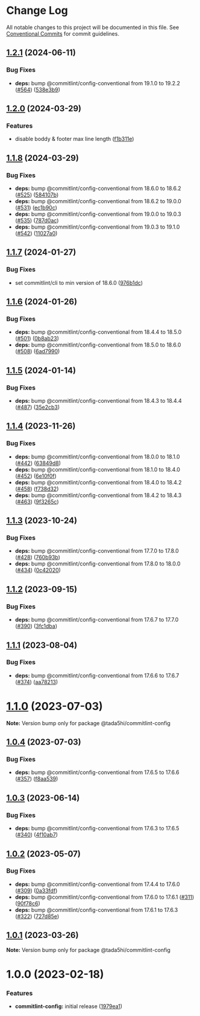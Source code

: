 # Change Log

All notable changes to this project will be documented in this file.
See [Conventional Commits](https://conventionalcommits.org) for commit guidelines.

## [1.2.1](https://github.com/tada5hi/javascript/compare/commitlint-config-v1.2.0...commitlint-config-v1.2.1) (2024-06-11)


### Bug Fixes

* **deps:** bump @commitlint/config-conventional from 19.1.0 to 19.2.2 ([#564](https://github.com/tada5hi/javascript/issues/564)) ([538e3b9](https://github.com/tada5hi/javascript/commit/538e3b91392d6a909ef74caa1420a118d022ad76))

## [1.2.0](https://github.com/tada5hi/javascript/compare/commitlint-config-v1.1.8...commitlint-config-v1.2.0) (2024-03-29)


### Features

* disable boddy & footer max line length ([f1b311e](https://github.com/tada5hi/javascript/commit/f1b311e08259165a835a3fae02f316befa879450))

## [1.1.8](https://github.com/tada5hi/javascript/compare/commitlint-config-v1.1.7...commitlint-config-v1.1.8) (2024-03-29)


### Bug Fixes

* **deps:** bump @commitlint/config-conventional from 18.6.0 to 18.6.2 ([#525](https://github.com/tada5hi/javascript/issues/525)) ([584107b](https://github.com/tada5hi/javascript/commit/584107b05ea000d45d180b41b845d95d25130171))
* **deps:** bump @commitlint/config-conventional from 18.6.2 to 19.0.0 ([#531](https://github.com/tada5hi/javascript/issues/531)) ([ec1b90c](https://github.com/tada5hi/javascript/commit/ec1b90cc3e6f576d7e66d2d5cd276e1360dcb3dc))
* **deps:** bump @commitlint/config-conventional from 19.0.0 to 19.0.3 ([#535](https://github.com/tada5hi/javascript/issues/535)) ([787d0ac](https://github.com/tada5hi/javascript/commit/787d0ac656cd91e9a3728f16787094b7d4b0830c))
* **deps:** bump @commitlint/config-conventional from 19.0.3 to 19.1.0 ([#542](https://github.com/tada5hi/javascript/issues/542)) ([11027a0](https://github.com/tada5hi/javascript/commit/11027a0a0f4ef1baa7d2c296fc7d58ab7a00cd2d))

## [1.1.7](https://github.com/tada5hi/javascript/compare/commitlint-config-v1.1.6...commitlint-config-v1.1.7) (2024-01-27)


### Bug Fixes

* set commitlint/cli to min version of 18.6.0 ([976b1dc](https://github.com/tada5hi/javascript/commit/976b1dc2633b5db26747c391958a0f489fa36514))

## [1.1.6](https://github.com/tada5hi/javascript/compare/commitlint-config-v1.1.5...commitlint-config-v1.1.6) (2024-01-26)


### Bug Fixes

* **deps:** bump @commitlint/config-conventional from 18.4.4 to 18.5.0 ([#501](https://github.com/tada5hi/javascript/issues/501)) ([0b8ab23](https://github.com/tada5hi/javascript/commit/0b8ab23042c8d2b48a9b04bd90e0ac2bf9ae0e9e))
* **deps:** bump @commitlint/config-conventional from 18.5.0 to 18.6.0 ([#508](https://github.com/tada5hi/javascript/issues/508)) ([6ad7990](https://github.com/tada5hi/javascript/commit/6ad7990bd7745772540e4fd5274e33b7a32c7126))

## [1.1.5](https://github.com/tada5hi/javascript/compare/commitlint-config-v1.1.4...commitlint-config-v1.1.5) (2024-01-14)


### Bug Fixes

* **deps:** bump @commitlint/config-conventional from 18.4.3 to 18.4.4 ([#487](https://github.com/tada5hi/javascript/issues/487)) ([35e2cb3](https://github.com/tada5hi/javascript/commit/35e2cb39d5e4a54e230a6fe2d6de0c017a4e54fd))

## [1.1.4](https://github.com/tada5hi/javascript/compare/@tada5hi/commitlint-config@1.1.3...@tada5hi/commitlint-config@1.1.4) (2023-11-26)


### Bug Fixes

* **deps:** bump @commitlint/config-conventional from 18.0.0 to 18.1.0 ([#442](https://github.com/tada5hi/javascript/issues/442)) ([63849d8](https://github.com/tada5hi/javascript/commit/63849d890595a300bccf410ad0c2012d99eeac9f))
* **deps:** bump @commitlint/config-conventional from 18.1.0 to 18.4.0 ([#452](https://github.com/tada5hi/javascript/issues/452)) ([6e10f0f](https://github.com/tada5hi/javascript/commit/6e10f0f00640f712a93aee9e7a1590f83fe38248))
* **deps:** bump @commitlint/config-conventional from 18.4.0 to 18.4.2 ([#458](https://github.com/tada5hi/javascript/issues/458)) ([f738d32](https://github.com/tada5hi/javascript/commit/f738d32c6eb0bb850024699bebccbbab757aae32))
* **deps:** bump @commitlint/config-conventional from 18.4.2 to 18.4.3 ([#463](https://github.com/tada5hi/javascript/issues/463)) ([9f3265c](https://github.com/tada5hi/javascript/commit/9f3265c888c8e4f45ecd76adb9fce5578bd36523))





## [1.1.3](https://github.com/tada5hi/javascript/compare/@tada5hi/commitlint-config@1.1.2...@tada5hi/commitlint-config@1.1.3) (2023-10-24)


### Bug Fixes

* **deps:** bump @commitlint/config-conventional from 17.7.0 to 17.8.0 ([#428](https://github.com/tada5hi/javascript/issues/428)) ([760b93b](https://github.com/tada5hi/javascript/commit/760b93bccdfb1fa0f5261f1fca393d5cfee4b22e))
* **deps:** bump @commitlint/config-conventional from 17.8.0 to 18.0.0 ([#434](https://github.com/tada5hi/javascript/issues/434)) ([0c42020](https://github.com/tada5hi/javascript/commit/0c42020529d9c4a02b35ed257a4707da473072e8))





## [1.1.2](https://github.com/tada5hi/javascript/compare/@tada5hi/commitlint-config@1.1.1...@tada5hi/commitlint-config@1.1.2) (2023-09-15)


### Bug Fixes

* **deps:** bump @commitlint/config-conventional from 17.6.7 to 17.7.0 ([#390](https://github.com/tada5hi/javascript/issues/390)) ([3fc1dba](https://github.com/tada5hi/javascript/commit/3fc1dba23a2dc93d27bbce61740bd881985793ca))





## [1.1.1](https://github.com/tada5hi/javascript/compare/@tada5hi/commitlint-config@1.1.0...@tada5hi/commitlint-config@1.1.1) (2023-08-04)


### Bug Fixes

* **deps:** bump @commitlint/config-conventional from 17.6.6 to 17.6.7 ([#374](https://github.com/tada5hi/javascript/issues/374)) ([aa78213](https://github.com/tada5hi/javascript/commit/aa782134efebc66958dc6cb6bb8e6fd60d4799c6))





# [1.1.0](https://github.com/tada5hi/javascript/compare/@tada5hi/commitlint-config@1.0.4...@tada5hi/commitlint-config@1.1.0) (2023-07-03)

**Note:** Version bump only for package @tada5hi/commitlint-config





## [1.0.4](https://github.com/tada5hi/javascript/compare/@tada5hi/commitlint-config@1.0.3...@tada5hi/commitlint-config@1.0.4) (2023-07-03)


### Bug Fixes

* **deps:** bump @commitlint/config-conventional from 17.6.5 to 17.6.6 ([#357](https://github.com/tada5hi/javascript/issues/357)) ([f8aa539](https://github.com/tada5hi/javascript/commit/f8aa539111293340c349f49aa5cb067d15a3d906))





## [1.0.3](https://github.com/tada5hi/javascript/compare/@tada5hi/commitlint-config@1.0.2...@tada5hi/commitlint-config@1.0.3) (2023-06-14)


### Bug Fixes

* **deps:** bump @commitlint/config-conventional from 17.6.3 to 17.6.5 ([#340](https://github.com/tada5hi/javascript/issues/340)) ([4f10ab7](https://github.com/tada5hi/javascript/commit/4f10ab7ea550244506ad457a81fd5431151d20e1))





## [1.0.2](https://github.com/tada5hi/javascript/compare/@tada5hi/commitlint-config@1.0.1...@tada5hi/commitlint-config@1.0.2) (2023-05-07)


### Bug Fixes

* **deps:** bump @commitlint/config-conventional from 17.4.4 to 17.6.0 ([#309](https://github.com/tada5hi/javascript/issues/309)) ([0a33fdf](https://github.com/tada5hi/javascript/commit/0a33fdf8c43888e1686e3801102ab51e1b72efa7))
* **deps:** bump @commitlint/config-conventional from 17.6.0 to 17.6.1 ([#311](https://github.com/tada5hi/javascript/issues/311)) ([90f78c6](https://github.com/tada5hi/javascript/commit/90f78c6a8cf7127e481af50fa28b2a12d90210a2))
* **deps:** bump @commitlint/config-conventional from 17.6.1 to 17.6.3 ([#322](https://github.com/tada5hi/javascript/issues/322)) ([727d85e](https://github.com/tada5hi/javascript/commit/727d85e476bd946b100b4fca9ab275aa9e0dcd32))





## [1.0.1](https://github.com/tada5hi/javascript/compare/@tada5hi/commitlint-config@1.0.0...@tada5hi/commitlint-config@1.0.1) (2023-03-26)

**Note:** Version bump only for package @tada5hi/commitlint-config





# 1.0.0 (2023-02-18)


### Features

* **commitlint-config:** initial release ([1979ea1](https://github.com/tada5hi/javascript/commit/1979ea1d7654b78cc3eb684c112c763b368cc182))

